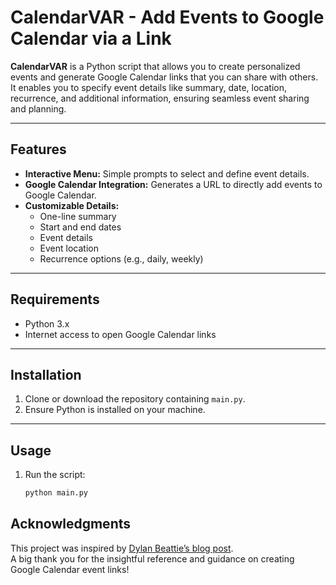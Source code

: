# CalendarVAR - Add Events to Google Calendar via a Link

**CalendarVAR** is a Python script that allows you to create personalized events and generate Google Calendar links that you can share with others. It enables you to specify event details like summary, date, location, recurrence, and additional information, ensuring seamless event sharing and planning.

---

## Features

- **Interactive Menu:** Simple prompts to select and define event details.
- **Google Calendar Integration:** Generates a URL to directly add events to Google Calendar.
- **Customizable Details:**
  - One-line summary
  - Start and end dates
  - Event details
  - Event location
  - Recurrence options (e.g., daily, weekly)

---

## Requirements

- Python 3.x
- Internet access to open Google Calendar links

---

## Installation

1. Clone or download the repository containing `main.py`.
2. Ensure Python is installed on your machine.

---

## Usage

1. Run the script:
   ```bash
   python main.py

## Acknowledgments

This project was inspired by [Dylan Beattie’s blog post](https://dylanbeattie.net/2021/01/12/adding-events-to-google-calendar-via-a-link.html).  
A big thank you for the insightful reference and guidance on creating Google Calendar event links!  
